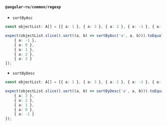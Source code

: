 #### `@angular-ru/common/regexp`

-   `sortByAsc`

```ts
const objectList: A[] = [{ a: 1 }, { a: 3 }, { a: 2 }, { a: -1 }, { a: 0 }];

expect(objectList.slice().sort((a, b) => sortByAsc('a', a, b))).toEqual([
    { a: -1 },
    { a: 0 },
    { a: 1 },
    { a: 2 },
    { a: 3 }
]);
```

-   `sortByDesc`

```ts
const objectList: A[] = [{ a: 1 }, { a: 3 }, { a: 2 }, { a: -1 }, { a: 0 }];

expect(objectList.slice().sort((a, b) => sortByDesc('a', a, b))).toEqual([
    { a: 3 },
    { a: 2 },
    { a: 1 },
    { a: 0 },
    { a: -1 }
]);
```

